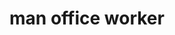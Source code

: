 ---
layout: smileys&emotion
title: man office worker
emoji: man_office_worker
permalink: 👨‍💼.html
image: assets/img/3moji/man_office_worker.png
---